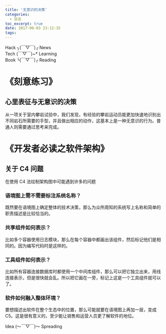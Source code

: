 ```yaml
---
title: '无意识的决策'
categories:
  - 日志
toc_excerpt: true
date: 2017-06-03 23:12:15
tags:
---
```


<div class="hr-sect">Hack ╮(￣▽￣)╭ News</div>



<div class="hr-sect">Tech (￣▽￣)~* Learning</div>



<div class="hr-sect">Book ╰(￣▽￣)╭ Reading</div>

# 《刻意练习》
## 心里表征与无意识的决策
从一项关于室内攀岩试验中，我们发现，有经验的攀岩运动员能更加快速地识别出不同岩石所需要的手型，并且做出相应的动作，这基本上是一种无意识的行为。普通人则需要通过思考来完成。

# 《开发者必读之软件架构》
## 关于 C4 问题
在使用 C4 法绘制架构图中可能遇到许多的问题

### 语境图上需不需要标注系统名称？
既然要在语境图上确定整体的技术决策，那么为众所周知的系统写上名称和简单的职责描述是比较恰当的。

### 共享组件如何表示？
比如多个容器使用日志模块，那么在每个容器中都画出该组件，然后标记他们是相同的。因为编写代码时是这样的。

### 工具组件如何表示？
比如所有容器连接数据库时都使用一个中间库组件，那么可以把它独立出来，用线连接表示，但是很快就会乱。所以把它画在一旁，标记上这是一个工具组件就可以了。

### 软件如何融入整体环境？
要想描述出软件在整个生态中的位置，那么可能就要在语境图上再加一层，变成 C5。这是很有意义的，至少能让销售和运营人员更了解软件的地位。


<div class="hr-sect">Idea (～￣▽￣)～ Spreading</div>
